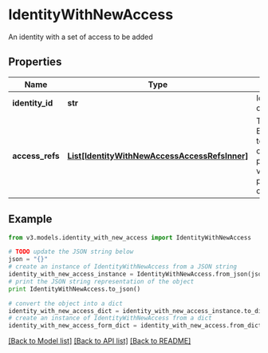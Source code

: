# IdentityWithNewAccess

An identity with a set of access to be added

## Properties
Name | Type | Description | Notes
------------ | ------------- | ------------- | -------------
**identity_id** | **str** | Identity id to be checked. | 
**access_refs** | [**List[IdentityWithNewAccessAccessRefsInner]**](IdentityWithNewAccessAccessRefsInner.md) | The list of ENTITLEMENTs to consider for calculating possible violations in a preventive check. | 

## Example

```python
from v3.models.identity_with_new_access import IdentityWithNewAccess

# TODO update the JSON string below
json = "{}"
# create an instance of IdentityWithNewAccess from a JSON string
identity_with_new_access_instance = IdentityWithNewAccess.from_json(json)
# print the JSON string representation of the object
print IdentityWithNewAccess.to_json()

# convert the object into a dict
identity_with_new_access_dict = identity_with_new_access_instance.to_dict()
# create an instance of IdentityWithNewAccess from a dict
identity_with_new_access_form_dict = identity_with_new_access.from_dict(identity_with_new_access_dict)
```
[[Back to Model list]](../README.md#documentation-for-models) [[Back to API list]](../README.md#documentation-for-api-endpoints) [[Back to README]](../README.md)


